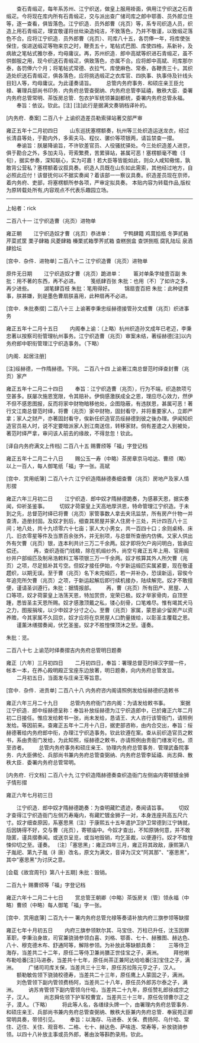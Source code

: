 <!-- { "loadSidebar": true } -->
　　查石青缎疋，每年系苏州、江宁织送，做皇上服用褂面，俱用江宁织送之石青缎疋。今将现在库内所有石青缎疋，交与派出查广储司库之郎中鄂善、员外郎立住等，逐一查看，俱皆落色。江宁织造．员外郎曹（兆页）等，系专司织造人员，织造上用石青缎疋，理宜敬谨将丝纰染造纯洁，不致落色，乃并不敬谨，以致缎疋落色不合。应将江宁织造．员外郎曹（兆页）、司库八十五，各罚俸一年，将库使张保住，俟进送缎疋等物来京之时，鞭责五十，笔帖式巴图、库使四格，系新补，及病故之笔帖式雅尔泰，均毋庸议。再，苏州织造．郎中高斌等织进石青缎疋，虽不供御服之用，现今织送石青缎疋，俱致落色，亦属不合。应将郎中高斌、司库那尔泰，各罚俸六个月；将笔帖式常德、衣拉气、库使麻色、常泰，各鞭责三十。其织造处织送石青缎疋，俱各落色，应将挑选缎疋之衣库官、四执事、执事侍及针线头目妇人等，均毋庸议。为此谨奏请旨。 
　　总管内务府事务．和硕庄亲王臣允禄、署理兵部尚书印务．内务府总管查弼纳、内务府总管李延禧，散秩大臣．委署内务府总管常明、茶饭房总管．包衣护军统领兼副都统，委署内务府总管永福。 
　　奉旨：依议。钦此。[注] 
[注]此行是据满文奏销档译补的。 


[内务府．奏案] 
二百八十 上谕织造差员勒索驿站著交部严审 


雍正五年十二月初四日 
　　山东巡抚塞楞额奏，杭州等三处织造运送龙衣，经过长清县等处，于勘内外，多索夫马、程仪、骡价等项银两，请旨禁查一摺。 
　　奉谕旨：朕屡降谕旨，不许钦差官员、人役骚扰驿处。今三处织造差人进京，俱于勘合之外，多加夫马，苛索繁费，苦累驿站，甚属可恶！塞楞额毫不瞻（犭旬），据实参奏，深知联心，实为可嘉！若大臣等皆能如此，则众人咸知儆惕，孰敢背公营私？塞楞额着议叙具奏。织造人员既在山东如此需索，其他经过地方，自必照此应付！该督抚何以不据实奏闻？着该部一一察议具奏。织造差员现在京师，着内务府、吏部，将塞楞额所参各项，严审定拟具奏。
本贴内容为转载作品,版权为原转载处所有,内容观点不代表乐趣园立场。
________________________________________


上帖者：rick 

二百八十一 江宁织造曹（兆页）进物单 


雍正朝 
　　江宁织造奴才曹（兆页）恭进单： 
　　宁鸭肆籍 鸡茸拾瓶 冬笋贰箱 芹菜贰筐 栗子肆箱 风菱肆箱 榛栗贰箱荸荠贰箱 查糕捌盒 查饼捌瓶 腐乳陆坛 泉酒肆拾坛 


[宫中．杂件．进物单] 
二百八十二 江宁织造曹（兆页）进物单 


原件无日期 
　　江宁织造奴才曹（兆页）跪进单： 
　　匾对单条字绫壹百副 朱批：用不著的东西，再不必进。 
　　笺纸肆百张 朱批：也用〔不〕了如许之多，再少进些。 
　　湖笔肆百枝 朱批：笔用得好。 
　　锦扇壹百把 朱批：此种徒费事，朕甚嫌，到是墨色曹扇朕喜用，此种扇再不必进。 


[宫中．朱批奏摺] 
二百八十三 上谕著李秉忠绥赫德接管孙文成曹（兆页）织进事务 


雍正五年十二月十五日 
　　内阁奉上谕：（上略）杭州织造孙文成年已老迈，李秉忠著以按察司衔管理杭州事务。江宁织造曹（兆页）审案未结，著绥赫德[注]以内务府郎中职衔管理江宁织造事务。（下略） 


[内阁．起居注册] 

[注]绥赫德，一作隋赫德。下同。 
二百八十四 上谕著江南总督范时绎查封曹（兆页）家产 


雍正五年十二月二十四日 
　　奉旨：江宁织造曹（兆页），行为不端，织造款项亏空甚多。朕屡次施恩宽限，令其赔补。伊倘感激朕成全之恩，理应尽心效力，然伊不但不感恩图报，反而将家中财物暗移他处，企图隐蔽，有违朕恩，甚属可恶！著行文江南总督范时绎，将曹（兆页）家中财物，固封看守，并将重要家人，立即严拿；家人之财产，亦著固封看守，俟新任织造官员绥赫德到彼之後办理。伊闻知织造官员易人时，说不定要暗派家人到江南送信，转移家财。倘有差遣之人到被处，著范时绎严拿，审问该人前去的缘故，不得怠忽！钦此。 


[译自内务府满文上传档] 
二百八十五 赐曹颀等「福」字登记档 


雍正五年十二月二十八日 
　　赐公玉一寿（中略）茶房章京马哈达、曹颀（略）以上一百人，每人御笔纸「福」字一张。高斌 


[宫中．赏用纸簿] 
二百八十六 江宁织造隋赫德奏细查曹（兆页）房地产及家人情形摺 


雍正六年三月初二日 
　　江宁织造．郎中奴才隋赫德跪奏，为感慕天恩，据实奏闻，仰祈圣鉴事。 
　　切奴才荷蒙皇上天高地厚洪恩，特命管理江宁织造。于未到之先，总督范时绎已将曹（兆页）家管事数人拿去夹讯监禁，所有房产什物一并查清，造册封固。及奴才到后，细查其房屋并家人住房十三处，共计四百八十三间；地八处，共十九顷零六十七亩；家人大小男女，共一百四十口；余则桌椅、床几、旧衣零星等件及当票百余张外，并无别项，与总督所查册内仿佛。又家人供出外有欠曹（兆页）银，连本利共计三万二千余两。奴才即将欠户询问明白，皆承应偿还。 
　　再，查织造衙门钱粮，除在机缎纱外，尚空亏雍正五年上用、官用缎纱并户部缎匹及制帛浩敕料工等项银三万一千余两。奴才核算其外人所欠曹（兆页）之项，尽足抵补其亏空。但奴才接任伊始，今岁新运缎匹实属紧要，现在敬谨趱织，以期无误。至于曹（兆页）名下未完缎匹，若一并补办，恐误新运，容俟今年追完所欠曹（兆页）之项，于新运起解后即行续机接办，陆续解完。奴才不敢擅便，谨请圣训遵行。朱批：据情报部。 
　　再，曹（兆页）所有田产、房屋、人口等项，奴才荷蒙皇上浩荡天恩，特加赏赍，宠荣已极。奴才举家骨肉，自顶至踵，悉皆圣主天恩所赐。奴才感激顶戴之私，镂心刻骨，口笔难尽。惟有竭其犬马之力，图报捐埃，以少申奴才分寸之心。至曹（兆页）家属，蒙恩谕少留房产以资养赡，今其家属不久回京，奴才应将在京房屋人口酌量拨给，以彰圣主覆载之恩。 
　　谨薰沐缮摺奏闻，伏乞圣鉴。奴才不胜惶悚顶沐之至。谨奏。 

朱批：览。 

二百八十七 上谕范时绎奏摺吉内务府总管明日题奏 


雍正〔六年〕三月初四日 
　　二月初四日，奉旨：署理总督范时绎汉字摺一件，帐本一本，在养心殿明殿正宝座东边放著，明日题奏，向内务府总管发旨。 
　　二月初五日，当面发与庄亲王等旨意。 


[宫中．杂件．进贡单] 
二百八十八 内务府咨内阁请照例发给绥赫德织造敕书 


雍正六年三月二十九日 
　　总管内务府衙门咨内阁：为请发给敕书事。 
　　案据江宁织造．郎中绥赫德呈称：奉旨补放绥赫德为江宁织造郎中，已於雍正六年二月初二日接任。惟应发给敕书一张，尚未发给，恳请王、大人咨行该管衙门，请照例发给。等因前来。查雍正五年十二月十八日，据吏部咨称，由内合交出，奉旨：绥赫德著给内务府郎中衔，办理江宁织造事务。钦此钦遵在案。查从前织造官员之敕书，系由贵衙门发给，为此知照，绥赫德之敕书，亦请照例由贵衙门缮发可也。须至咨者。 
　　总管内务府事务和硕庄亲王、协理内务府总管事务．管理武备院事务．内大臣佛伦、兵部尚书兼内务府总管查弼纳、内务府总管李延禧、尚志舜、散秩大臣．委署内务府总管常明。 


[内务府．行文档] 
二百八十九 江宁织造隋赫德奏查织造衙门左侧庙内寄顿镀金狮子情形摺 


雍正六年七月初三日 

　　江宁织造．郎中奴才隋赫德跪奏：为查明藏贮遗迹，奏闻请旨事。 
　　切奴才查得江宁织造衙门左侧万寿庵内，有藏贮镀金狮子一对，本身连座共高五尺六寸。奴才细查原因，系塞思黑〔注〕于康熙五十五年遣护卫护卫常德到江宁铸就，后因铸得不好，交与曹（兆页），寄顿庙中。今奴才查出，不知原铸何意，并不敢隐匿，谨具摺奏闻。或送京呈览，或当地毁销，均乞圣裁，以便遵行。奴才不胜惶悚仰切之至。谨奏。 
〔注〕「塞思黑」：雍正四年三月，雍正将其政敌，康熙第八子胤祀、第九子胤（礻唐）改名，原文为满文，音译为汉文"阿其那"、"塞思黑"，其中"塞思黑"为讨厌之意。 

[会载《故宫周刊》第八十五期] 
朱批：毁销。 

二百九十 赐曹颀等「福」字登记档 


雍正六年十二月二十七日 
　　赏总管王朝卿（中略）茶饭房关〔管〕领永福（中略）曹颀（中略）每人御笔「福」字一张。 


[宫中．赏用底簿] 
二百九十一 署内务府总管允禄等奏请补放内府三旗参领等缺摺 


雍正七年十月初五日 
　　内府三旗参领默尔其、马宝住、万柱已升任，沈玉因罪革职，李秉治身故，司官兼骁骑参领白喜、刘格、鄂善、七十、赫雅图、赫达色、八十、穆克德木布、舒通阿等，解除参领。为补放此等缺额具奏： 
　　三等侍卫海存，当差共二十二年，原任二等侍卫兼尚膳正世佳宝之子，满洲。 
　　拜他喇布勒哈番[注]马进泰，当差共十七年，原任尚茶正兼阿达哈哈番[注]宝住之子，满洲。 
　　广储司司库关保，当差共三十三年，原任苏拉陈元亨之子，汉人。 
　　额勒敏佐领下骁骑校德寿，当差共二十三年，原任鹰上人蒙固之子，满洲。 
　　刘色管领下副内管领费杨阿，当差共二十八年，原任员外郎苏尔泰之子，满洲。 
　　讷苏肯管领下副内管领乌什哈，当差共二十九年，原任赞礼郎徐成宗之子，汉人。 
　　尚志舜佐领下护军校曹宜，当差共三十三年，原任佐领曹尔正之子，漠人。（下略） 
　　将此等人名，各缮绿头牌一个，由署理内务府总管事务．和硕庄亲王、兵部尚书兼内务府总管查弼纳、散秩大臣兼内务府总管．奉宸苑正卿常明具奏，带领引见。 
　　奉旨：以海存、马进泰、关保、费扬阿、乌什哈、常住、迈住、关住、观音布、二格、七十、赫达色、萨啥连、常寿等，补放骁骑参领。以四十八补放主事或员外郎，著由汝等斟酌录用。钦此。 
